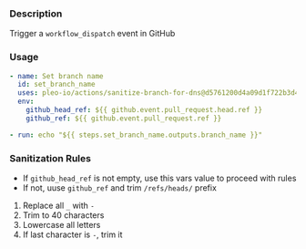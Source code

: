 ### Description

Trigger a `workflow_dispatch` event in GitHub

### Usage

```yaml
- name: Set branch name
  id: set_branch_name
  uses: pleo-io/actions/sanitize-branch-for-dns@d5761200d4a09d1f722b3d473f7ebe143ec33368
  env:
    github_head_ref: ${{ github.event.pull_request.head.ref }}
    github_ref: ${{ github.event.pull_request.ref }}

- run: echo "${{ steps.set_branch_name.outputs.branch_name }}"
```

### Sanitization Rules

* If `github_head_ref` is not empty, use this vars value to proceed with rules
* If not, uuse `github_ref` and trim `/refs/heads/` prefix

1. Replace all `_` with `-`
2. Trim to 40 characters
3. Lowercase all letters
4. If last character is `-`, trim it
